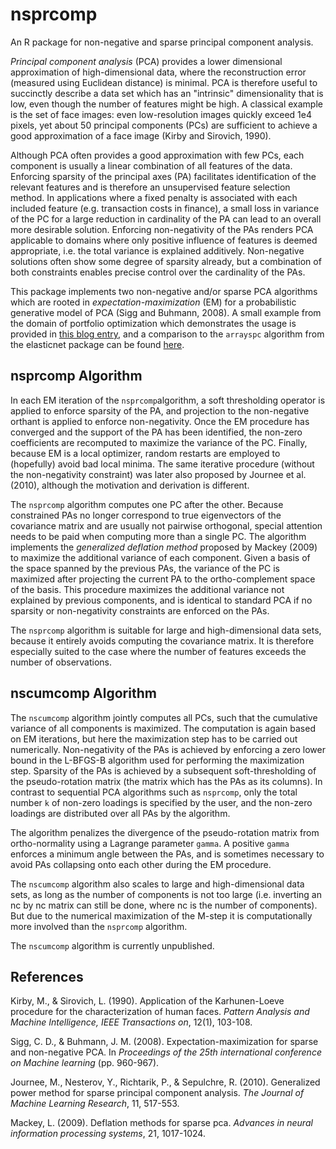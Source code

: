 nsprcomp
========

An R package for non-negative and sparse principal component analysis.

_Principal component analysis_ (PCA) provides a lower dimensional
approximation of high-dimensional data, where the reconstruction error
(measured using Euclidean distance) is minimal. PCA is therefore
useful to succinctly describe a data set which has an "intrinsic"
dimensionality that is low, even though the number of features might
be high. A classical example is the set of face images: even low-resolution
images quickly exceed 1e4 pixels, yet about 50 principal components
(PCs) are sufficient to achieve a good approximation of a face image
(Kirby and Sirovich, 1990).

Although PCA often provides a good approximation with few PCs, each
component is usually a linear combination of all features of the
data. Enforcing sparsity of the principal axes (PA) facilitates
identification of the relevant features and is therefore an
unsupervised feature selection method. In applications where a fixed
penalty is associated with each included feature (e.g. transaction
costs in finance), a small loss in variance of the PC for a large
reduction in cardinality of the PA can lead to an overall more
desirable solution. Enforcing non-negativity of the PAs
renders PCA applicable to domains where only positive influence of
features is deemed appropriate, i.e. the total variance is explained
additively. Non-negative solutions often show some degree of sparsity
already, but a combination of both constraints enables precise control
over the cardinality of the PAs.

This package implements two non-negative and/or sparse PCA algorithms
which are rooted in _expectation-maximization_ (EM) for a
probabilistic generative model of PCA (Sigg and Buhmann, 2008). A
small example from the domain of portfolio optimization which
demonstrates the usage is provided in [this blog
entry](http://sigg-iten.ch/learningbits/2013/05/27/nsprcomp-is-on-cran/), and
a comparison to the `arrayspc` algorithm from the elasticnet package can be found
[here](http://sigg-iten.ch/learningbits/2013/09/15/non-negative-sparse-pca-comparison/).

nsprcomp Algorithm
-------------------------

In each EM iteration of the `nsprcomp`algorithm, a soft thresholding
operator is applied to enforce sparsity of the PA, and projection to
the non-negative orthant is applied to enforce non-negativity.  Once
the EM procedure has converged and the support of the PA has been
identified, the non-zero coefficients are recomputed to maximize the
variance of the PC. Finally, because EM is a local optimizer, random
restarts are employed to (hopefully) avoid bad local minima. The same
iterative procedure (without the non-negativity constraint) was later also
proposed by Journee et al. (2010), although the motivation and
derivation is different.

The `nsprcomp` algorithm computes one PC after the other. Because
constrained PAs no longer correspond to true eigenvectors of the
covariance matrix and are usually not pairwise orthogonal, special
attention needs to be paid when computing more than a single PC. The
algorithm implements the _generalized deflation method_ proposed by
Mackey (2009) to maximize the additional variance of each
component. Given a basis of the space spanned by the previous PAs, the
variance of the PC is maximized after projecting the current PA to the
ortho-complement space of the basis. This procedure maximizes the
additional variance not explained by previous components, and is
identical to standard PCA if no sparsity or non-negativity constraints
are enforced on the PAs.
  
The `nsprcomp` algorithm is suitable for large and high-dimensional
data sets, because it entirely avoids computing the covariance
matrix. It is therefore especially suited to the case where the number of
features exceeds the number of observations.

nscumcomp Algorithm
-------------------------

The `nscumcomp` algorithm jointly computes all PCs, such that the
cumulative variance of all components is maximized. The computation is
again based on EM iterations, but here the maximization step has to be
carried out numerically. Non-negativity of the PAs is achieved by
enforcing a zero lower bound in the L-BFGS-B algorithm used for
performing the maximization step. Sparsity of the PAs is achieved by a
subsequent soft-thresholding of the pseudo-rotation matrix (the matrix
which has the PAs as its columns). In contrast to sequential PCA
algorithms such as `nsprcomp`, only the total number `k` of non-zero
loadings is specified by the user, and the non-zero loadings are
distributed over all PAs by the algorithm.

The algorithm penalizes the divergence of the pseudo-rotation matrix
from ortho-normality using a Lagrange parameter `gamma`. A positive
`gamma` enforces a minimum angle between the PAs, and is sometimes
necessary to avoid PAs collapsing onto each other during the EM
procedure.

The `nscumcomp` algorithm also scales to large and high-dimensional
data sets, as long as the number of components is not too large
(i.e. inverting an nc by nc matrix can still be done, where nc is the
number of components). But due to the numerical maximization of the
M-step it is computationally more involved than the `nsprcomp`
algorithm.

The `nscumcomp` algorithm is currently unpublished.

References
-------------------------

Kirby, M., & Sirovich, L. (1990). Application of the Karhunen-Loeve procedure for the characterization of human faces. _Pattern Analysis and Machine Intelligence, IEEE Transactions on_, 12(1), 103-108.

Sigg, C. D., & Buhmann, J. M. (2008). Expectation-maximization for sparse and non-negative PCA. In _Proceedings of the 25th international conference on Machine learning_ (pp. 960-967).

Journee, M., Nesterov, Y., Richtarik, P., & Sepulchre, R. (2010). Generalized power method for sparse principal component analysis. _The Journal of Machine Learning Research_, 11, 517-553.

Mackey, L. (2009). Deflation methods for sparse pca. _Advances in neural information processing systems_, 21, 1017-1024.